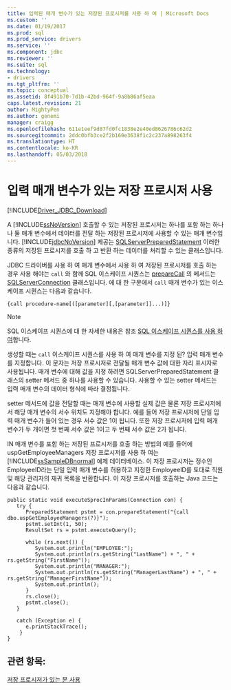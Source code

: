 ```yaml
---
title: 입력된 매개 변수가 있는 저장된 프로시저를 사용 하 여 | Microsoft Docs
ms.custom: ''
ms.date: 01/19/2017
ms.prod: sql
ms.prod_service: drivers
ms.service: ''
ms.component: jdbc
ms.reviewer: ''
ms.suite: sql
ms.technology:
- drivers
ms.tgt_pltfrm: ''
ms.topic: conceptual
ms.assetid: 8f491b70-7d1b-42bd-964f-9a8b86af5eaa
caps.latest.revision: 21
author: MightyPen
ms.author: genemi
manager: craigg
ms.openlocfilehash: 611e1eef9d87fd0fc1838e2e40ed8626786c62d2
ms.sourcegitcommit: 2ddc0bfb3ce2f2b160e3638f1c2c237a898263f4
ms.translationtype: HT
ms.contentlocale: ko-KR
ms.lasthandoff: 05/03/2018
---
```

# <a name="using-a-stored-procedure-with-input-parameters"></a>입력 매개 변수가 있는 저장 프로시저 사용
[!INCLUDE[Driver_JDBC_Download](../../includes/driver_jdbc_download.md)]

  A [!INCLUDE[ssNoVersion](../../includes/ssnoversion_md.md)] 호출할 수 있는 저장된 프로시저는 하나를 포함 하는 하나 나 둘 매개 변수에서 데이터를 전달 하는 저장된 프로시저에 사용할 수 있는 매개 변수입니다. [!INCLUDE[jdbcNoVersion](../../includes/jdbcnoversion_md.md)] 제공는 [SQLServerPreparedStatement](../../connect/jdbc/reference/sqlserverpreparedstatement-class.md) 이러한 종류의 저장된 프로시저를 호출 하 고 반환 하는 데이터를 처리할 수 있는 클래스입니다.  
  
 JDBC 드라이버를 사용 하 여 매개 변수에서 사용 하 여 저장된 프로시저를 호출 하는 경우 사용 해야는 `call` 와 함께 SQL 이스케이프 시퀀스는 [prepareCall](../../connect/jdbc/reference/preparecall-method-sqlserverconnection.md) 의 메서드는 [SQLServerConnection](../../connect/jdbc/reference/sqlserverconnection-class.md) 클래스입니다. 에 대 한 구문에서 `call` 매개 변수가 있는 이스케이프 시퀀스는 다음과 같습니다.  
  
 `{call procedure-name[([parameter][,[parameter]]...)]}`  
  
> [!NOTE]  
>  SQL 이스케이프 시퀀스에 대 한 자세한 내용은 참조 [SQL 이스케이프 시퀀스를 사용 하 여](../../connect/jdbc/using-sql-escape-sequences.md)합니다.  
  
 생성할 때는 `call` 이스케이프 시퀀스를 사용 하 여 매개 변수를 지정 된? 입력 매개 변수를 지정합니다. 이 문자는 저장 프로시저로 전달될 매개 변수 값에 대한 자리 표시자로 사용됩니다. 매개 변수에 대해 값을 지정 하려면 SQLServerPreparedStatement 클래스의 setter 메서드 중 하나를 사용할 수 있습니다. 사용할 수 있는 setter 메서드는 입력 매개 변수의 데이터 형식에 따라 결정됩니다.  
  
 setter 메서드에 값을 전달할 때는 매개 변수에 사용할 실제 값은 물론 저장 프로시저에서 해당 매개 변수의 서수 위치도 지정해야 합니다. 예를 들어 저장 프로시저에 단일 입력 매개 변수가 들어 있는 경우 서수 값은 1이 됩니다. 또한 저장 프로시저에 입력 매개 변수가 두 개이면 첫 번째 서수 값은 1이고 두 번째 서수 값은 2가 됩니다.  
  
 IN 매개 변수를 포함 하는 저장된 프로시저를 호출 하는 방법의 예를 들어에 uspGetEmployeeManagers 저장 프로시저를 사용 하 여는 [!INCLUDE[ssSampleDBnormal](../../includes/sssampledbnormal_md.md)] 예제 데이터베이스. 이 저장 프로시저는 정수인 EmployeeID라는 단일 입력 매개 변수를 허용하고 지정한 EmployeeID를 토대로 직원 및 해당 관리자의 재귀 목록을 반환합니다. 이 저장 프로시저를 호출하는 Java 코드는 다음과 같습니다.  
  
```  
public static void executeSprocInParams(Connection con) {  
   try {  
      PreparedStatement pstmt = con.prepareStatement("{call dbo.uspGetEmployeeManagers(?)}");  
      pstmt.setInt(1, 50);  
      ResultSet rs = pstmt.executeQuery();  
  
      while (rs.next()) {  
         System.out.println("EMPLOYEE:");  
         System.out.println(rs.getString("LastName") + ", " + rs.getString("FirstName"));  
         System.out.println("MANAGER:");  
         System.out.println(rs.getString("ManagerLastName") + ", " + rs.getString("ManagerFirstName"));  
         System.out.println();  
      }  
      rs.close();  
      pstmt.close();  
   }  
  
   catch (Exception e) {  
      e.printStackTrace();  
    }  
}  
```  
  
## <a name="see-also"></a>관련 항목:  
 [저장 프로시저가 있는 문 사용](../../connect/jdbc/using-statements-with-stored-procedures.md)  
  
  

